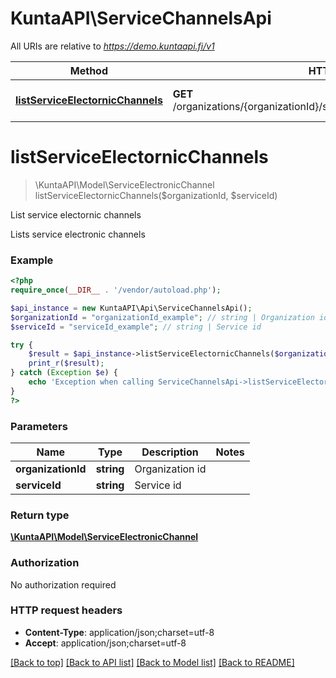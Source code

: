 # KuntaAPI\ServiceChannelsApi

All URIs are relative to *https://demo.kuntaapi.fi/v1*

Method | HTTP request | Description
------------- | ------------- | -------------
[**listServiceElectornicChannels**](ServiceChannelsApi.md#listServiceElectornicChannels) | **GET** /organizations/{organizationId}/services/{serviceId}/electronicChannels | List service electornic channels


# **listServiceElectornicChannels**
> \KuntaAPI\Model\ServiceElectronicChannel listServiceElectornicChannels($organizationId, $serviceId)

List service electornic channels

Lists service electronic channels

### Example
```php
<?php
require_once(__DIR__ . '/vendor/autoload.php');

$api_instance = new KuntaAPI\Api\ServiceChannelsApi();
$organizationId = "organizationId_example"; // string | Organization id
$serviceId = "serviceId_example"; // string | Service id

try {
    $result = $api_instance->listServiceElectornicChannels($organizationId, $serviceId);
    print_r($result);
} catch (Exception $e) {
    echo 'Exception when calling ServiceChannelsApi->listServiceElectornicChannels: ', $e->getMessage(), PHP_EOL;
}
?>
```

### Parameters

Name | Type | Description  | Notes
------------- | ------------- | ------------- | -------------
 **organizationId** | **string**| Organization id |
 **serviceId** | **string**| Service id |

### Return type

[**\KuntaAPI\Model\ServiceElectronicChannel**](../Model/ServiceElectronicChannel.md)

### Authorization

No authorization required

### HTTP request headers

 - **Content-Type**: application/json;charset=utf-8
 - **Accept**: application/json;charset=utf-8

[[Back to top]](#) [[Back to API list]](../../README.md#documentation-for-api-endpoints) [[Back to Model list]](../../README.md#documentation-for-models) [[Back to README]](../../README.md)

